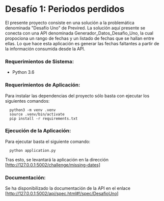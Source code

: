 # Desafío 1: Periodos perdidos

El presente proyecto consiste en una solución a la problemática denominada "Desafío Uno" de Previred. La solución aquí presente se conecta con una API denominada Generador_Datos_Desafio_Uno, la cual propociona un rango de fechas y un listado de fechas que se hallan entre ellas. Lo que hace esta aplicación es generar las fechas faltantes a partir de la información consumida desde la API.

### Requerimientos de Sistema:

* Python 3.6

### Requerimientos de Aplicación:

Para instalar las dependencias del proyecto sólo basta con ejecutar los siguientes comandos:
```console
  python3 -m venv .venv
  source .venv/bin/activate 
  pip install -r requirements.txt
```

### Ejecución de la Aplicación:

Para ejecutar basta el siguiente comando:

```console
  python application.py
```

Tras esto, se levantará la aplicación en la dirección [http://127.0.0.1:5002/challenge/missing-dates]

### Documentación:

Se ha disponibilizado la documentación de la API en el enlace [http://127.0.0.1:5002/api/spec.html#!/spec/DesafioUno]






